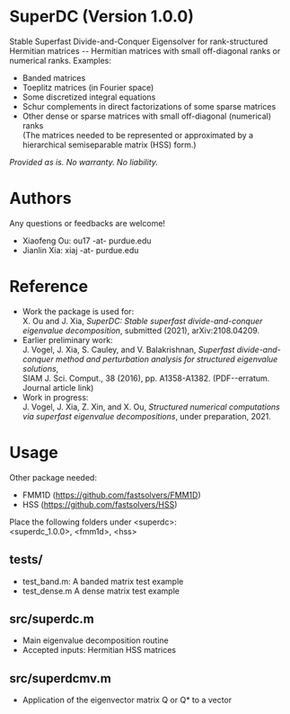 # SuperDC (Version 1.0.0)
Stable Superfast Divide-and-Conquer Eigensolver for rank-structured Hermitian matrices -- Hermitian matrices with small off-diagonal ranks or numerical ranks. Examples:
- Banded matrices
- Toeplitz matrices (in Fourier space)
- Some discretized integral equations
- Schur complements in direct factorizations of some sparse matrices
- Other dense or sparse matrices with small off-diagonal (numerical) ranks<br>
(The matrices needed to be represented or approximated by a hierarchical semiseparable matrix (HSS) form.)

*Provided as is. No warranty. No liability.*

# Authors
Any questions or feedbacks are welcome!
- Xiaofeng Ou: ou17  -at-  purdue.edu
- Jianlin Xia: xiaj  -at-  purdue.edu

# Reference
- Work the package is used for:\
  X. Ou and J. Xia, *SuperDC: Stable superfast divide-and-conquer eigenvalue decomposition*, submitted (2021), arXiv:2108.04209.
- Earlier preliminary work:\
  J. Vogel, J. Xia, S. Cauley, and V. Balakrishnan, *Superfast divide-and-conquer method and perturbation analysis for structured eigenvalue solutions*,\
  SIAM J. Sci. Comput., 38 (2016), pp. A1358-A1382. (PDF--erratum. Journal article link)
- Work in progress:\
  J. Vogel, J. Xia, Z. Xin, and X. Ou, *Structured numerical computations via superfast eigenvalue decompositions*, under preparation, 2021.

# Usage

Other package needed:
- FMM1D (https://github.com/fastsolvers/FMM1D)
- HSS (https://github.com/fastsolvers/HSS)

Place the following folders under \<superdc\>:<br>
  \<superdc_1.0.0\>, \<fmm1d\>, \<hss\>

## tests/
- test_band.m: A banded matrix test example
- test_dense.m A dense matrix test example

## src/superdc.m
- Main eigenvalue decomposition routine
- Accepted inputs: Hermitian HSS matrices

## src/superdcmv.m
- Application of the eigenvector matrix Q or Q* to a vector



